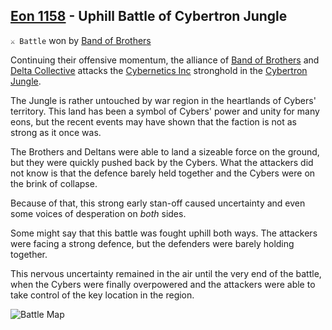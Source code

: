 ## [Eon 1158](<https://zeithalt.github.io/t/#eon1158>) - Uphill Battle of Cybertron Jungle

`⚔️ Battle` won by [Band of Brothers](<https://zeithalt.github.io/r/band_of_brothers.html>)

Continuing their offensive momentum, the alliance of [Band of Brothers](<https://zeithalt.github.io/r/band_of_brothers.html>) and [Delta Collective](<https://zeithalt.github.io/r/delta_collective.html>) attacks the [Cybernetics Inc](<https://zeithalt.github.io/r/cybernetics_inc.html>) stronghold in the [Cybertron Jungle](<https://zeithalt.github.io/r/cybertron_jungle.html>).

The Jungle is rather untouched by war region in the heartlands of Cybers' territory. This land has been a symbol of Cybers' power and unity for many eons, but the recent events may have shown that the faction is not as strong as it once was.

The Brothers and Deltans were able to land a sizeable force on the ground, but they were quickly pushed back by the Cybers. What the attackers did not know is that the defence barely held together and the Cybers were on the brink of collapse.

Because of that, this strong early stan-off caused uncertainty and even some voices of desperation on _both_ sides.

Some might say that this battle was fought uphill both ways. The attackers were facing a strong defence, but the defenders were barely holding together. 

This nervous uncertainty remained in the air until the very end of the battle, when the Cybers were finally overpowered and the attackers were able to take control of the key location in the region.

![Battle Map](https://zeithalt.github.io/t/m/eon1158.png)

<!---
type: battle
number: 98
place: CYBERTRON_JUNGLE
-->